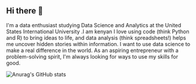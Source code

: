 ## Hi there 👋

 I'm a data enthusiast studying Data Science and Analytics at the United States International University .I am kenyan 
 I love using code (think Python and R) to bring ideas to life, and data analysis (think spreadsheets!) helps me uncover hidden stories within information.  I want to use data science to make a real difference in the world. As an aspiring entrepreneur with a problem-solving spirit, I'm always looking for ways to use my skills for good. 
 
![Anurag's GitHub stats](https://github-readme-stats.vercel.app/api?username=Gitau189&show_icons=true&theme=radical)
